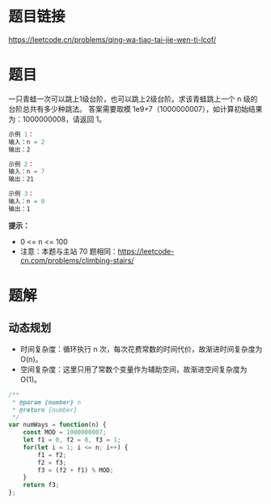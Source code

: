 # 题目链接

https://leetcode.cn/problems/qing-wa-tiao-tai-jie-wen-ti-lcof/

# 题目

一只青蛙一次可以跳上1级台阶，也可以跳上2级台阶。求该青蛙跳上一个 n 级的台阶总共有多少种跳法。
答案需要取模 1e9+7（1000000007），如计算初始结果为：1000000008，请返回 1。

```js
示例 1：
输入：n = 2
输出：2

示例 2：
输入：n = 7
输出：21

示例 3：
输入：n = 0
输出：1
```

**提示：**

- 0 <= n <= 100
- 注意：本题与主站 70 题相同：https://leetcode-cn.com/problems/climbing-stairs/

# 题解

## 动态规划

- 时间复杂度：循环执行 n 次，每次花费常数的时间代价，故渐进时间复杂度为 O(n)。
- 空间复杂度：这里只用了常数个变量作为辅助空间，故渐进空间复杂度为 O(1)。

```js
/**
 * @param {number} n
 * @return {number}
 */
var numWays = function(n) {
    const MOD = 1000000007;
    let f1 = 0, f2 = 0, f3 = 1;
    for(let i = 1; i <= n; i++) {
        f1 = f2;
        f2 = f3;
        f3 = (f2 + f1) % MOD;
    }
    return f3;
};
```
